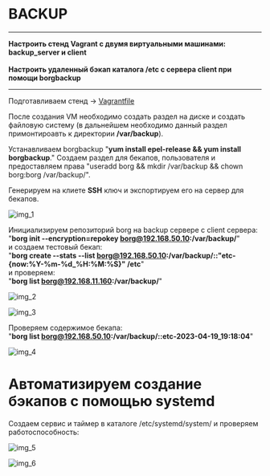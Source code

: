 # BACKUP
___
<b>Настроить стенд Vagrant с двумя виртуальными машинами: backup_server и client</b><br>
<br><b>Настроить удаленный бэкап каталога /etc c сервера client при помощи borgbackup</b><br>
___

Подготавливаем стенд -> <a href="https://github.com/Arkady1996/backup/blob/main/Vagrantfile">Vagrantfile</a>

После создания VM необходимо создать раздел на диске и создать файловую систему (в дальнейшем необходимо данный раздел примонтироавть к директории <b>/var/backup</b>). 

Устанавливаем borgbackup  "<b>yum install epel-release && yum install borgbackup</b>." Создаем раздел для бекапов, пользователя и предоставляем права "useradd borg && mkdir /var/backup && chown borg:borg /var/backup/".

Генерируем на клиете <b>SSH</b> ключ и экспортируем его на сервер для бекапов.


![img_1](https://github.com/Arkady1996/backup/blob/main/images/1.png)


Инициализируем репозиторий borg на backup сервере с client сервера:<br>
"<b>borg init --encryption=repokey borg@192.168.50.10:/var/backup/</b>"<br>
и создаем тестовый бекап:<br>
"<b>borg create --stats --list borg@192.168.50.10:/var/backup/::"etc-{now:%Y-%m-%d_%H:%M:%S}" /etc</b>"<br>
и проверяем:<br>
"<b>borg list borg@192.168.11.160:/var/backup/</b>"


![img_2](https://github.com/Arkady1996/backup/blob/main/images/2.png)

![img_3](https://github.com/Arkady1996/backup/blob/main/images/3.png)

Проверяем содержимое бекапа:<br>
"<b>borg list borg@192.168.50.10:/var/backup/::etc-2023-04-19_19:18:04</b>"

![img_4](https://github.com/Arkady1996/backup/blob/main/images/4.png)

# Автоматизируем создание бэкапов с помощью systemd<br>
Создаем сервис и таймер в каталоге /etc/systemd/system/ и проверяем работоспособность:

![img_5](https://github.com/Arkady1996/backup/blob/main/images/5.png)

![img_6](https://github.com/Arkady1996/backup/blob/main/images/6.png)

